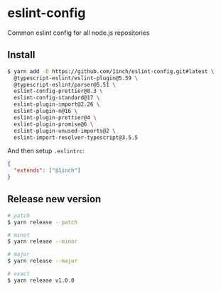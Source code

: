# eslint-config

Common eslint config for all node.js repositories

## Install

```bash
$ yarn add -D https://github.com/1inch/eslint-config.git#latest \
  @typescript-eslint/eslint-plugin@5.59 \
  @typescript-eslint/parser@5.51 \
  eslint-config-prettier@8.3 \
  eslint-config-standard@17 \
  eslint-plugin-import@2.26 \
  eslint-plugin-n@16 \
  eslint-plugin-prettier@4 \
  eslint-plugin-promise@6 \
  eslint-plugin-unused-imports@2 \
  eslint-import-resolver-typescript@3.5.5
```

And then setup `.eslintrc`:
```json
{
  "extends": ["@1inch"]
}
```

## Release new version

```bash
# patch
$ yarn release --patch

# minot
$ yarn release --minor

# major
$ yarn release --major

# exact
$ yarn release v1.0.0
```
